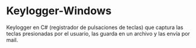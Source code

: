 # Keylogger-Windows
Keylogger en C# (registrador de pulsaciones de teclas) que captura las teclas presionadas por el usuario, las guarda en un archivo y las envía por mail.
